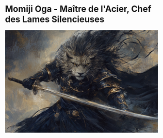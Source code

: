 # Momiji Oga - Maître de l'Acier, Chef des Lames Silencieuses
![Momiji Oga](../../../_images/chef_guilde_sabre.png)